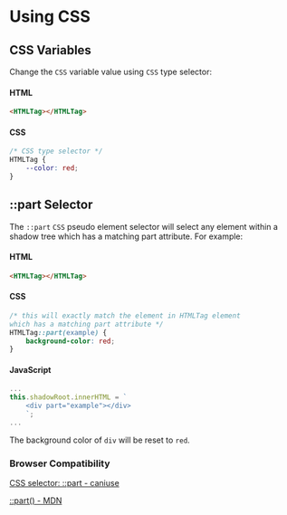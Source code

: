 # Using CSS

## CSS Variables

Change the `CSS` variable value using `CSS` type selector:

<!-- tabs:start -->

#### **HTML**

```HTML
<HTMLTag></HTMLTag>
```

#### **CSS**

```css
/* CSS type selector */
HTMLTag {
    --color: red;
}
```

<!-- tabs:end -->

## ::part Selector

The `::part` `CSS` pseudo element selector will select any element within a shadow tree which has a matching part attribute. For example:

<!-- tabs:start -->

#### **HTML**

```HTML
<HTMLTag></HTMLTag>
```

#### **CSS**

```css
/* this will exactly match the element in HTMLTag element
which has a matching part attribute */
HTMLTag::part(example) {
    background-color: red;
}
```

#### **JavaScript**

```javascript
...
this.shadowRoot.innerHTML = `
    <div part="example"></div>
    `;
...
```

<!-- tabs:end -->

The background color of `div` will be reset to `red`.

### Browser Compatibility

[CSS selector: ::part - caniuse](https://caniuse.com/mdn-css_selectors_part)

[::part() - MDN](https://developer.mozilla.org/en-US/docs/Web/CSS/::part#browser_compatibility)